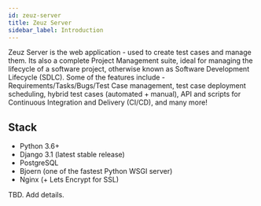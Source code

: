 ```yaml
---
id: zeuz-server
title: Zeuz Server
sidebar_label: Introduction
---
```


Zeuz Server is the web application - used to create test cases and
manage them. Its also a complete Project Management suite, ideal for
managing the lifecycle of a software project, otherwise known as
Software Development Lifecycle (SDLC). Some of the features include -
Requirements/Tasks/Bugs/Test Case management, test case deployment
scheduling, hybrid test cases (automated + manual), API and scripts
for Continuous Integration and Delivery (CI/CD), and many more!

## Stack

- Python 3.6+
- Django 3.1 (latest stable release)
- PostgreSQL
- Bjoern (one of the fastest Python WSGI server)
- Nginx (+ Lets Encrypt for SSL)

TBD. Add details.
